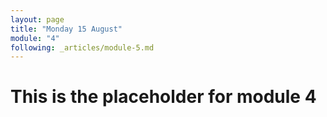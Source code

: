 ```yaml
---
layout: page
title: "Monday 15 August"
module: "4"
following: _articles/module-5.md
---
```


# This is the placeholder for module 4  